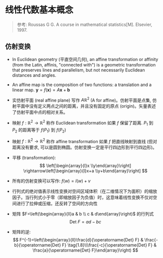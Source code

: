 # 线性代数基本概念

> 参考: Roussas G G. A course in mathematical statistics[M]. Elsevier, 1997. 


## 仿射变换

* In Euclidean geometry (平直空间几何), an affine transformation or affinity (from the Latin, affinis, "connected with") is a geometric transformation that preserves lines and parallelism, but not necessarily Euclidean distances and angles.
* An affine map is the composition of two functions: a translation and a linear map. $\mathbf{y}=f(\mathbf{x})=A \mathbf{x}+\mathbf{b}$


* 实仿射平面 (real affine plane) 写作 $A {\mathbb{R}^{2}}$ (A for affine)。仿射平面是点集, 仿射平面中没有定义两点之间的距离，并且没有固定的原点 (origin)。矢量表述了仿射平面中点的相对关系。
* 映射 $f: \mathbb{R}^{2} \rightarrow \mathbb{R}^{2}$ 称作 Euclidean transformation 如果 $f$ 保留了距离. $P_1$ 到 $P_2$ 的距离等于 $f(P_1)$ 到 $f(P_2)$
* 映射 $f: \mathbb{R}^{2} \rightarrow \mathbb{R}^{2}$ 称作 affine transformation 如果 $f$ 把直线映射到直线 (但对距离没有要求, 可以是圆到椭圆。仿射变换一定是平行四边形到平行四边形)。
* 平移 (transformation):
$$
\left[\begin{array}{l}x \\y\end{array}\right] \rightarrow\left[\begin{array}{l}x+a \\y+b\end{array}\right]
$$
* 所有的仿射变换可以写作: $f(w)=l(w)+v$
* 行列式的绝对值表示线性变换对空间区域体积（在二维情况下为面积）的缩放因子。当行列式小于零（即缩放因子为负值）时，这意味着线性变换不仅对空间进行了拉伸或压缩，还反转了空间的方向性
* 矩阵 $F=\left(\begin{array}{ll}a & b \\ c & d\end{array}\right)$ 的行列式
$$  
\begin{equation*} \text { Det } F=a d-b c \end{equation*}  
$$
* 矩阵的逆: 
$$
F^{-1}=\left(\begin{array}{ll}\frac{d}{\operatorname{Det} F} & \frac{-b}{\operatorname{Det} F}  \tag{1.8}\\\frac{-c}{\operatorname{Det} F} & \frac{a}{\operatorname{Det} F}\end{array}\right)
$$

  
<!--stackedit_data:
eyJoaXN0b3J5IjpbLTE0NTkyNTY2MzBdfQ==
-->